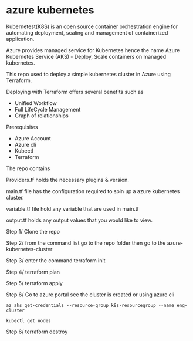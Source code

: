 # azure kubernetes

Kubernetest(K8S) is an open source container orchestration engine for automating deployment, scaling and management of containerized application.

Azure provides managed service for Kubernetes hence the name Azure Kubernetes Service (AKS) - Deploy, Scale containers on
managed kubernetes.

This repo used to deploy a simple kubernetes cluster in Azure using Terraform.

Deploying with Terraform offers several benefits such as
- Unified Workflow
- Full LifeCycle Management
- Graph of relationships

Prerequisites
- Azure Account
- Azure cli
- Kubectl
- Terraform

The repo contains

Providers.tf holds the necessary plugins & version.

main.tf file has the configuration required to spin up a azure kubernetes cluster.

variable.tf file hold any variable that are used in main.tf

output.tf holds any output values that you would like to view.

Step 1/ Clone the repo

Step 2/ from the command list go to the repo folder then go to the azure-kubernetes-cluster

Step 3/ enter the command terraform init

Step 4/ terraform plan

Step 5/ terraform apply

Step 6/ Go to azure portal see the cluster is created or using azure cli

    az aks get-credentials --resource-group k8s-resourcegroup --name eng-cluster

    kubectl get nodes

Step 6/ terraform destroy